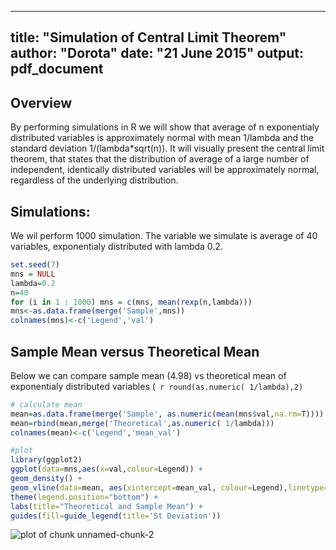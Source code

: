 <!-- rmarkdown v1 -->

---
title: "Simulation of Central Limit Theorem"
author: "Dorota"
date: "21 June 2015"
output: pdf_document
---



## Overview

By performing simulations in R we will show that average of n exponentialy distributed variables is approximately normal with mean 1/lambda and the standard deviation 1/(lambda*sqrt(n)). 
It will visually present the central limit theorem, that states that the distribution of average of a large number of independent, identically distributed variables will be approximately normal, regardless of the underlying distribution.

## Simulations: 

We wil perform 1000 simulation. The variable we simulate is average of 40 variables, exponentialy distributed with lambda 0.2.

```r
set.seed(7)
mns = NULL
lambda=0.2
n=40
for (i in 1 : 1000) mns = c(mns, mean(rexp(n,lambda)))
mns<-as.data.frame(merge('Sample',mns))
colnames(mns)<-c('Legend','val')
```

## Sample Mean versus Theoretical Mean

Below we can compare sample mean (4.98) vs theoretical mean of exponentialy distributed variables (` r round(as.numeric( 1/lambda),2)`


```r
# calculate mean
mean=as.data.frame(merge('Sample', as.numeric(mean(mns$val,na.rm=T))))
mean=rbind(mean,merge('Theoretical',as.numeric( 1/lambda)))
colnames(mean)<-c('Legend','mean_val')

#plot
library(ggplot2)
ggplot(data=mns,aes(x=val,colour=Legend)) +
geom_density() +
geom_vline(data=mean, aes(xintercept=mean_val, colour=Legend),linetype="dashed", size=1) +
theme(legend.position="bottom") + 
labs(title="Theoretical and Sample Mean") +  
guides(fill=guide_legend(title='St Deviation'))
```

![plot of chunk unnamed-chunk-2](figure/unnamed-chunk-2-1.png) 





